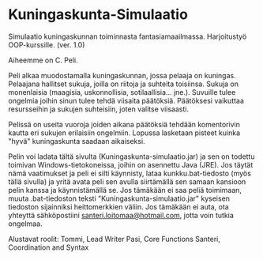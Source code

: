 # Kuningaskunta-Simulaatio
Simulaatio kuningaskunnan toiminnasta fantasiamaailmassa. Harjoitustyö OOP-kurssille. (ver. 1.0)

Aiheemme on C. Peli.

Peli alkaa muodostamalla kuningaskunnan, jossa pelaaja on kuningas. Pelaajana hallitset sukuja, joilla on riitoja ja suhteita toisiinsa.
Sukuja on monenlaisia (maagisia, uskonnollisia, sotilaallisia... jne.). Suvuille tulee ongelmia joihin sinun tulee tehdä viisaita
päätöksiä. Päätöksesi vaikuttaa resursseihin ja sukujen suhteisiin, joten valitse viisaasti.

Pelissä on useita vuoroja joiden aikana päätöksiä tehdään komentorivin kautta eri sukujen erilaisiin ongelmiin. Lopussa lasketaan pisteet kuinka "hyvä" kuningaskunta saadaan aikaiseksi.

Pelin voi ladata tältä sivulta (Kuningaskunta-simulaatio.jar) ja sen on todettu toimivan Windows-tietokoneissa, joihin on asennettu Java (JRE). Jos täytät nämä vaatimukset ja peli ei silti käynnisty, lataa kunkku.bat-tiedosto (myös tällä sivulla) ja yritä avata peli sen avulla siirtämällä sen samaan kansioon pelin kanssa ja käynnistämällä se. Jos tämäkään ei saa peliä toimimaan, muuta .bat-tiedoston teksti "Kuningaskunta-simulaatio.jar" kyseisen tiedoston sijainniksi heittomerkkien väliin. Jos tämäkään ei auta, ota yhteyttä sähköpostiini santeri.loitomaa@hotmail.com, jotta voin tutkia ongelmaa.

Alustavat roolit: Tommi, Lead Writer
      	      Pasi, Core Functions
                  Santeri, Coordination and Syntax
